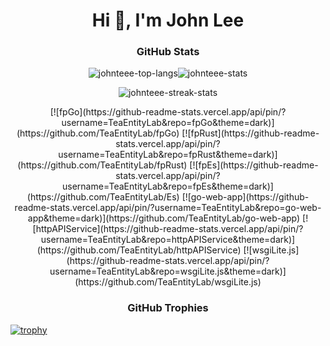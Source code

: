 <h1 align="center">Hi 👋, I'm John Lee</h1>

<h3 align="center">GitHub Stats</h3>

<p align="center"><img align="center" src="https://github-readme-stats.vercel.app/api/top-langs?username=johnteee&layout=compact&langs_count=99&theme=slateorange&title_color=e3bb18&icon_color=e3bb18&bg_color=151515&border_color=323232" alt="johnteee-top-langs" /><img align="center" src="https://github-readme-stats.vercel.app/api?username=johnteee&show_icons=true&count_private=true&theme=slateorange&title_color=e3bb18&icon_color=e3bb18&bg_color=151515&border_color=323232" alt="johnteee-stats" /></p>
<p align="center"><img align="center" src="https://github-readme-streak-stats.herokuapp.com/?user=johnteee&theme=dark&ring=e3bb18&fire=e3bb18&currStreakLabel=e3bb18&border=323232" alt="johnteee-streak-stats" /></p>

<p align="center">
[![fpGo](https://github-readme-stats.vercel.app/api/pin/?username=TeaEntityLab&repo=fpGo&theme=dark)](https://github.com/TeaEntityLab/fpGo)
[![fpRust](https://github-readme-stats.vercel.app/api/pin/?username=TeaEntityLab&repo=fpRust&theme=dark)](https://github.com/TeaEntityLab/fpRust)
[![fpEs](https://github-readme-stats.vercel.app/api/pin/?username=TeaEntityLab&repo=fpEs&theme=dark)](https://github.com/TeaEntityLab/Es)
[![go-web-app](https://github-readme-stats.vercel.app/api/pin/?username=TeaEntityLab&repo=go-web-app&theme=dark)](https://github.com/TeaEntityLab/go-web-app)
[![httpAPIService](https://github-readme-stats.vercel.app/api/pin/?username=TeaEntityLab&repo=httpAPIService&theme=dark)](https://github.com/TeaEntityLab/httpAPIService)
[![wsgiLite.js](https://github-readme-stats.vercel.app/api/pin/?username=TeaEntityLab&repo=wsgiLite.js&theme=dark)](https://github.com/TeaEntityLab/wsgiLite.js)
</p>

<h3 align="center">GitHub Trophies</h3>

[![trophy](https://github-profile-trophy.vercel.app/?username=johnteee&theme=onedark&column=8&margin-w=2&margin-h=2&no-frame=true)](https://github.com/ryo-ma/github-profile-trophy)

<!--
**johnteee/johnteee** is a ✨ _special_ ✨ repository because its `README.md` (this file) appears on your GitHub profile.

Here are some ideas to get you started:

- 🔭 I’m currently working on ...
- 🌱 I’m currently learning ...
- 👯 I’m looking to collaborate on ...
- 🤔 I’m looking for help with ...
- 💬 Ask me about ...
- 📫 How to reach me: ...
- 😄 Pronouns: ...
- ⚡ Fun fact: ...
-->
